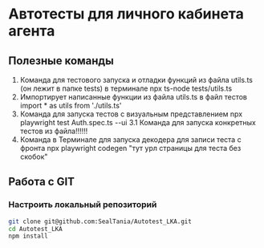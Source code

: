 # Автотесты для личного кабинета агента

## Полезные команды
1. Команда для тестового запуска и отладки функций из файла utils.ts (он лежит в папке tests) в терминале
npx ts-node tests/utils.ts
2. Импортирует написанные функции из файла utils.ts в файл тестов
import * as utils from './utils.ts'
3. Команда для запуска тестов с визуальным представлением
npx playwright test Auth.spec.ts --ui
3.1 Команда для запуска конкретных тестов из файла!!!!!!
4. Команда в Терминале для запуска декодера для записи теста с фронта
npx playwright codegen "тут урл страницы для теста без скобок"

## Работа с GIT

### Настроить локальный репозиторий
```bash
git clone git@github.com:SealTania/Autotest_LKA.git
cd Autotest_LKA
npm install
```
